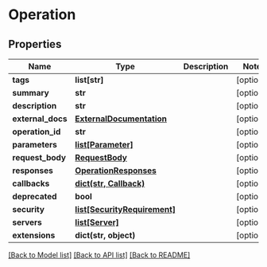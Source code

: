 # Operation

## Properties
Name | Type | Description | Notes
------------ | ------------- | ------------- | -------------
**tags** | **list[str]** |  | [optional] 
**summary** | **str** |  | [optional] 
**description** | **str** |  | [optional] 
**external_docs** | [**ExternalDocumentation**](ExternalDocumentation.md) |  | [optional] 
**operation_id** | **str** |  | [optional] 
**parameters** | [**list[Parameter]**](Parameter.md) |  | [optional] 
**request_body** | [**RequestBody**](RequestBody.md) |  | [optional] 
**responses** | [**OperationResponses**](OperationResponses.md) |  | [optional] 
**callbacks** | [**dict(str, Callback)**](Callback.md) |  | [optional] 
**deprecated** | **bool** |  | [optional] 
**security** | [**list[SecurityRequirement]**](SecurityRequirement.md) |  | [optional] 
**servers** | [**list[Server]**](Server.md) |  | [optional] 
**extensions** | **dict(str, object)** |  | [optional] 

[[Back to Model list]](../README.md#documentation-for-models) [[Back to API list]](../README.md#documentation-for-api-endpoints) [[Back to README]](../README.md)


